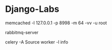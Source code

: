 # Django-Labs

memcached -l 127.0.0.1 -p 8998 -m 64 -vv -u root

rabbitmq-server

celery -A Source worker -l info
